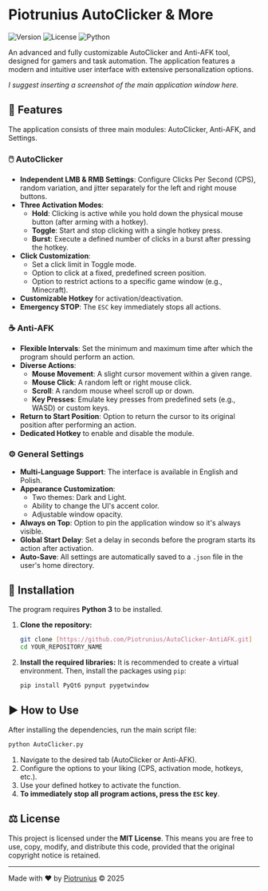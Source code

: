 # Piotrunius AutoClicker & More

![Version](https://img.shields.io/badge/version-1.0-blue.svg)
![License](https://img.shields.io/badge/license-MIT-green.svg)
![Python](https://img.shields.io/badge/Python-3.x-blue.svg)

An advanced and fully customizable AutoClicker and Anti-AFK tool, designed for gamers and task automation. The application features a modern and intuitive user interface with extensive personalization options.


*I suggest inserting a screenshot of the main application window here.*

## 📜 Features

The application consists of three main modules: AutoClicker, Anti-AFK, and Settings.

### 🖱️ AutoClicker
- **Independent LMB & RMB Settings**: Configure Clicks Per Second (CPS), random variation, and jitter separately for the left and right mouse buttons.
- **Three Activation Modes**:
    - **Hold**: Clicking is active while you hold down the physical mouse button (after arming with a hotkey).
    - **Toggle**: Start and stop clicking with a single hotkey press.
    - **Burst**: Execute a defined number of clicks in a burst after pressing the hotkey.
- **Click Customization**:
    - Set a click limit in Toggle mode.
    - Option to click at a fixed, predefined screen position.
    - Option to restrict actions to a specific game window (e.g., Minecraft).
- **Customizable Hotkey** for activation/deactivation.
- **Emergency STOP**: The `ESC` key immediately stops all actions.

### ☕ Anti-AFK
- **Flexible Intervals**: Set the minimum and maximum time after which the program should perform an action.
- **Diverse Actions**:
    - **Mouse Movement**: A slight cursor movement within a given range.
    - **Mouse Click**: A random left or right mouse click.
    - **Scroll**: A random mouse wheel scroll up or down.
    - **Key Presses**: Emulate key presses from predefined sets (e.g., WASD) or custom keys.
- **Return to Start Position**: Option to return the cursor to its original position after performing an action.
- **Dedicated Hotkey** to enable and disable the module.

### ⚙️ General Settings
- **Multi-Language Support**: The interface is available in English and Polish.
- **Appearance Customization**:
    - Two themes: Dark and Light.
    - Ability to change the UI's accent color.
    - Adjustable window opacity.
- **Always on Top**: Option to pin the application window so it's always visible.
- **Global Start Delay**: Set a delay in seconds before the program starts its action after activation.
- **Auto-Save**: All settings are automatically saved to a `.json` file in the user's home directory.

## 🚀 Installation

The program requires **Python 3** to be installed.

1.  **Clone the repository:**
    ```bash
    git clone [https://github.com/Piotrunius/AutoClicker-AntiAFK.git]
    cd YOUR_REPOSITORY_NAME
    ```

2.  **Install the required libraries:**
    It is recommended to create a virtual environment. Then, install the packages using `pip`:
    ```bash
    pip install PyQt6 pynput pygetwindow
    ```

## ▶️ How to Use

After installing the dependencies, run the main script file:

```bash
python AutoClicker.py
```

1.  Navigate to the desired tab (AutoClicker or Anti-AFK).
2.  Configure the options to your liking (CPS, activation mode, hotkeys, etc.).
3.  Use your defined hotkey to activate the function.
4.  **To immediately stop all program actions, press the `ESC` key**.

## ⚖️ License

This project is licensed under the **MIT License**. This means you are free to use, copy, modify, and distribute this code, provided that the original copyright notice is retained.

---

Made with ❤️ by [Piotrunius](https://e-z.bio/piotrunius) © 2025
